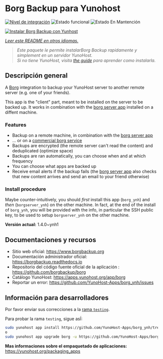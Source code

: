 <!--
Este archivo README esta generado automaticamente<https://github.com/YunoHost/apps/tree/master/tools/readme_generator>
No se debe editar a mano.
-->

# Borg Backup para Yunohost

[![Nivel de integración](https://apps.yunohost.org/badge/integration/borg)](https://ci-apps.yunohost.org/ci/apps/borg/)
![Estado funcional](https://apps.yunohost.org/badge/state/borg)
![Estado En Mantención](https://apps.yunohost.org/badge/maintained/borg)

[![Instalar Borg Backup con Yunhost](https://install-app.yunohost.org/install-with-yunohost.svg)](https://install-app.yunohost.org/?app=borg)

*[Leer este README en otros idiomas.](./ALL_README.md)*

> *Este paquete le permite instalarBorg Backup rapidamente y simplement en un servidor YunoHost.*  
> *Si no tiene YunoHost, visita [the guide](https://yunohost.org/install) para aprender como instalarla.*

## Descripción general

A [Borg](https://borgbackup.readthedocs.io/en/stable/index.html#what-is-borgbackup) integration to backup your YunoHost server to another remote server (e.g. one of your friends).

This app is the "client" part, meant to be installed on the server to be backed up. It works in combination with the [borg server app](https://apps.yunohost.org/app/borgserver) installed on a diffent machine.

### Features

- Backup on a remote machine, in combination with the [borg server app](https://apps.yunohost.org/app/borgserver)
- ... or on a [commercial borg service](https://www.borgbackup.org/support/commercial.html)
- Backups are encrypted (the remote server can't read the content) and deduplicated (optimize space)
- Backups are ran automatically, you can choose when and at which frequency
- You can choose what apps are backed up
- Receive email alerts if the backup fails (the [borg server app](https://apps.yunohost.org/app/borgserver) also checks that new content arrives and send an email to your friend otherwise)

### Install procedure

Maybe counter-intuitively, you should *first* install this app (`borg_ynh`) and *then* (`borgserver_ynh`) on the other machine. In fact, at the end of the install of `borg_ynh`, you will be provided with the info, in particular the SSH public key, to be used to setup `borgserver_ynh` on the other machine.


**Versión actual:** 1.4.0~ynh1
## Documentaciones y recursos

- Sitio web oficial: <https://www.borgbackup.org>
- Documentación administrador oficial: <https://borgbackup.readthedocs.io>
- Repositorio del código fuente oficial de la aplicación : <https://github.com/borgbackup/borg>
- Catálogo YunoHost: <https://apps.yunohost.org/app/borg>
- Reportar un error: <https://github.com/YunoHost-Apps/borg_ynh/issues>

## Información para desarrolladores

Por favor enviar sus correcciones a la [rama `testing`](https://github.com/YunoHost-Apps/borg_ynh/tree/testing).

Para probar la rama `testing`, sigue asÍ:

```bash
sudo yunohost app install https://github.com/YunoHost-Apps/borg_ynh/tree/testing --debug
o
sudo yunohost app upgrade borg -u https://github.com/YunoHost-Apps/borg_ynh/tree/testing --debug
```

**Mas informaciones sobre el empaquetado de aplicaciones:** <https://yunohost.org/packaging_apps>
